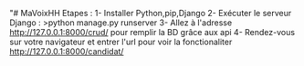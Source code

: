 "# MaVoixHH
Etapes :
1- Installer Python,pip,Django
2- Exécuter le serveur Django : >python manage.py runserver
3- Allez à l'adresse http://127.0.0.1:8000/crud/ pour remplir la BD grâce aux api
4- Rendez-vous sur votre navigateur et entrer l'url pour voir la fonctionaliter 
    http://127.0.0.1:8000/candidat/


